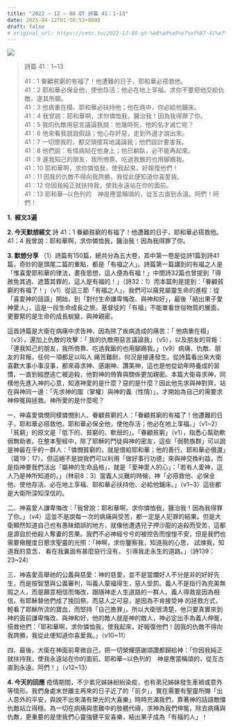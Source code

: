 ```yaml
---
title: "2022 – 12 – 08 QT 詩篇 41：1~13"
date: 2025-04-12T01:50:53+0800
draft: false
# original_url: https://cmtc.tw/2022-12-08-qt-%e8%a9%a9%e7%af%87-41%ef%bc%9a113
---
```


![](/images/qt.jpg)
> 詩篇 41：1\~13
>
> 41：1 眷顧貧窮的有福了！他遭難的日子，耶和華必搭救他。  
> 41：2 耶和華必保全他，使他存活；他必在地上享福。求你不要把他交給仇敵，遂其所願。  
> 41：3 他病重在榻，耶和華必扶持他；他在病中，你必給他鋪床。  
> 41：4 我曾說：耶和華啊，求你憐恤我，醫治我！因為我得罪了你。  
> 41：5 我的仇敵用惡言議論我說：他幾時死，他的名才滅亡呢？  
> 41：6 他來看我就說假話；他心存奸惡，走到外邊才說出來。  
> 41：7 一切恨我的，都交頭接耳地議論我；他們設計要害我。  
> 41：8 他們說：有怪病貼在他身上；他已躺臥，必不能再起來。  
> 41：9 連我知己的朋友，我所倚靠、吃過我飯的也用腳踢我。  
> 41：10 耶和華啊，求你憐恤我，使我起來，好報復他們！  
> 41：11 因我的仇敵不得向我誇勝，我從此便知道你喜愛我。  
> 41：12 你因我純正就扶持我，使我永遠站在你的面前。  
> 41：13 耶和華─以色列的　神是應當稱頌的，從亙古直到永遠。阿們！阿們！

**1.  經文3遍**

**2. 今天默想經文**
詩 41：1 眷顧貧窮的有福了！他遭難的日子，耶和華必搭救他。  
41：4 我曾說：耶和華啊，求你憐恤我，醫治我！因為我得罪了你。

**3. 默想分享**
（1）詩篇有150篇，總共分為五大卷，其中第一卷是從詩1篇到詩41篇，奇妙的是頭尾二篇的重點，都是「有福之人」。詩篇第一篇講到的有福之人是「惟喜愛耶和華的律法，晝夜思想，這人便為有福！」中間詩32篇也曾提到「得赦免其過、遮蓋其罪的，這人是有福的！」（詩32：1）而本篇則是提到：「眷顧貧窮的有福了！」（v1）從這三節「有福之人」，我們可以窺見屬靈生命的進程：從「喜愛神的話語」開始，到「對付生命謙卑悔改、與神和好」，最後「結出果子愛神愛人」，這是一段生命成長之旅。基督徒的「有福」不能單看世俗物質的層面，更要緊的是生命的成長蛻變，與神親密。

這首詩篇是大衛在病痛中求告神，因為除了疾病造成的痛苦：「 他病重在榻」（v3），還加上仇敵的攻擊：「 我的仇敵用惡言議論我」（v5），以及朋友的背叛：「連我知己的朋友，我所倚靠、吃過我飯的也用腳踢我。」（v9）病痛、仇敵、朋友的背叛，任何一項都足以叫人 痛苦難耐，何況是接連發生。從詩篇看出來大衛喜歡大事小事沒事，都來尋求神、感謝神、讚美神，這也是他從幼年時養成的習慣，一直到經歷逃亡被追殺，他對神的倚靠與關係更加親密。本篇大衛尋求神，同樣他先進入神的心意，知道神愛的是什麼？惡的是什麼？因此他先求與神對齊，站在與神同一邊：「先求神的國（掌權）與神的義（性情）」，才開始為自己的需要求神伸冤與拯救。神所愛的是什麼呢？

一、神喜愛憐憫同樣憐憫別人、眷顧貧窮的人：「眷顧貧窮的有福了！他遭難的日子，耶和華必搭救他。耶和華必保全他，使他存活；他必在地上享福。」（v1\~2）「貧窮」的原文是「低下的、貧窮的、軟弱的」。「眷顧貧窮」（v1），指悉心幫助軟弱無助者。在整本聖經中，除了耶穌的門徒與神的密友，這些「弱勢族群」可以說是神最在乎的一群人：「憐憫貧窮的，就是借給耶和華；他的善行，耶和華必償還」（箴19：17）。但這絕不是說我們可以利用「做好事行功德」來與神交換利益，而是指神要我們活出「屬神的生命品格」，就是「愛神愛人的心」：「若有人愛神，這人乃是神所知道的。」（林前8：3）當義人災難的時候，神「必搭救他、必保全他、使他存活、必在地上享福、耶和華必扶持他、必給他鋪床。」（v1\~3）這些都是大衛所深知深信的。

二、神喜愛人謙卑悔改：「我曾說：耶和華啊，求你憐恤我，醫治我！因為我得罪了你。」（v4）這並不是說每一次的病痛與受苦，都一定是人犯罪的結果。但是大衛顯然知道自己也有愚昧錯誤的地方，就像他遭遇兒子押沙龍的追殺而受苦，這都是源自於他殺人奪妻的苦果。我們不必神經兮兮的被控告而惶惶不安，但是我們也需要儆醒度日懇求聖靈的光照：「神啊，求你鑒察我，知道我的心思， 試煉我，知道我的意念， 看在我裏面有甚麼惡行沒有， 引導我走永生的道路。」（詩139：23\~24）

三、神喜愛高舉祂的公義與慈愛：神的慈愛，並不是當爛好人不分是非的好好先生，而是按智慧與公義審判，叫義人蒙福得生，惡人受罰。義人不是指行為完美無瑕之人，而是願意相信而悔改，跟隨神走人生道路的一群人。義人得救是因為相信，有耶穌替他們成了挽回祭。而惡人之可惡，是因為不肯接受神 的拯救方式，輕看了耶穌所流的寶血，而堅持「自己擔罪」。所以大衛很清楚，他只要真實來到神的面前謙卑悔改、與神和好，他的敵人就是神的敵人，神必定出手為義人伸冤，搭救他們：「耶和華啊，求你憐恤我，使我起來，好報復他們！因我的仇敵不得向我誇勝，我從此便知道你喜愛我。」（v10\~11）

四、最後，大衛在神面前卑微自己，把一切榮耀感謝頌讚都歸給神：「你因我純正就扶持我，使我永遠站在你的面前。耶和華─以色列的　神是應當稱頌的，從亙古直到永遠。阿們！」（v12\~13）

**4. 今天的回應**
疫情期間，不少弟兄姊妹紛紛染疫，也有弟兄姊妹發生車禍或意外等情形。我們身處末世離主再來的日子近了的「前夕」，實在需要有聖靈所賜「出人意外的平安，與說不出來滿有榮光的大喜樂」時時充滿我們，靠著神的話語敵擋仇敵站立得穩。為一切在病痛與患難中的肢體代禱，求神為我們伸冤，除去病痛與仇敵，更重要的是使我們心靈強健平安喜樂，結出果子成為「有福的人」！
